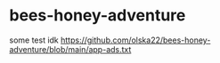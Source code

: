 # bees-honey-adventure
some test idk
https://github.com/olska22/bees-honey-adventure/blob/main/app-ads.txt
